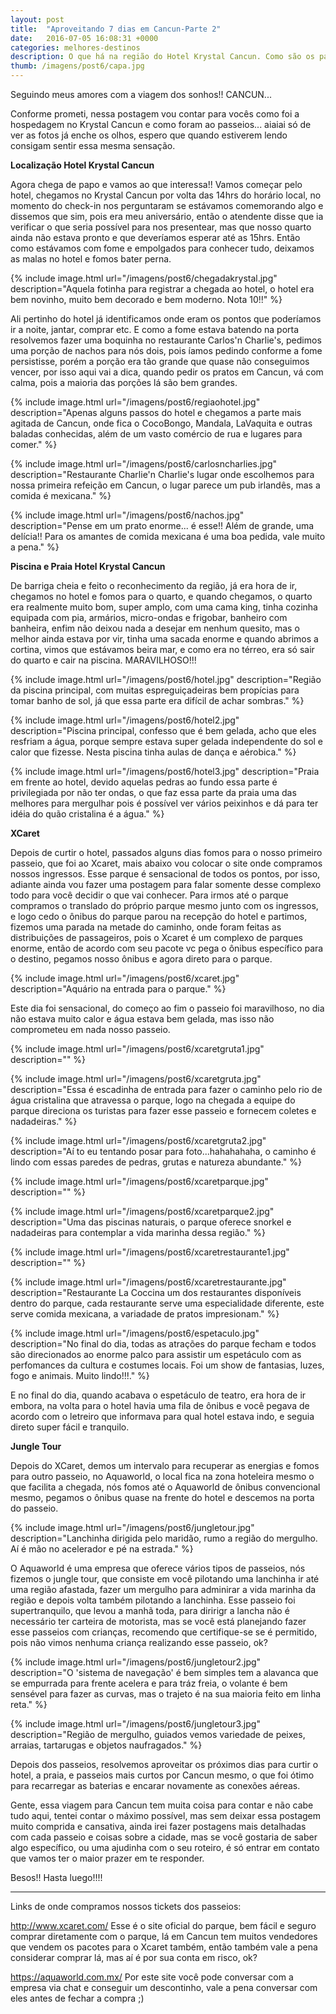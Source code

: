 ```yaml
---
layout: post
title:  "Aproveitando 7 dias em Cancun-Parte 2"
date:   2016-07-05 16:08:31 +0000
categories: melhores-destinos
description: O que há na região do Hotel Krystal Cancun. Como são os passeios no Xcaret e Jungle Tour.
thumb: /imagens/post6/capa.jpg
---
```


Seguindo meus amores com a viagem dos sonhos!! CANCUN...

Conforme prometi, nessa postagem vou contar para vocês como foi a hospedagem no Krystal Cancun e como foram ao passeios... aiaiai só de ver as fotos já enche os olhos, espero que quando estiverem lendo consigam sentir essa mesma sensação.

**Localização Hotel Krystal Cancun**

Agora chega de papo e vamos ao que interessa!! Vamos começar pelo hotel, chegamos no Krystal Cancun por volta das 14hrs do horário local, no momento do check-in nos perguntaram se estávamos comemorando algo e dissemos que sim, pois era meu aniversário, então o atendente disse que ia verificar o que seria possível para nos presentear, mas que nosso quarto ainda não estava pronto e que deveríamos esperar até as 15hrs. Então como estávamos com fome e empolgados para conhecer tudo, deixamos as malas no hotel e fomos bater perna.

{% include image.html url="/imagens/post6/chegadakrystal.jpg" description="Aquela fotinha para registrar a chegada ao hotel, o hotel era bem novinho, muito bem decorado e bem moderno. Nota 10!!" %}

Ali pertinho do hotel já identificamos onde eram os pontos que poderíamos ir a noite, jantar, comprar etc. E como a fome estava batendo na porta resolvemos fazer uma boquinha no restaurante Carlos'n Charlie's, pedimos uma porção de nachos para nós dois, pois íamos pedindo conforme a fome persistisse, porém a porção era tão grande que quase não conseguimos vencer, por isso aqui vai a dica, quando pedir os pratos em Cancun, vá com calma, pois a maioria das porções lá são bem grandes.

{% include image.html url="/imagens/post6/regiaohotel.jpg" description="Apenas alguns passos do hotel e chegamos a parte mais agitada de Cancun, onde fica o CocoBongo, Mandala, LaVaquita e outras baladas conhecidas, além de um vasto comércio de rua e lugares para comer." %}

{% include image.html url="/imagens/post6/carlosncharlies.jpg" description="Restaurante Charlie'n Charlie's lugar onde escolhemos para nossa primeira refeição em Cancun, o lugar parece um pub irlandês, mas a comida é mexicana." %}

{% include image.html url="/imagens/post6/nachos.jpg" description="Pense em um prato enorme... é esse!! Além de grande, uma delícia!! Para os amantes de comida mexicana é uma boa pedida, vale muito a pena." %}

**Piscina e Praia Hotel Krystal Cancun**

De barriga cheia e feito o reconhecimento da região, já era hora de ir, chegamos no hotel e fomos para o quarto, e quando chegamos, o quarto era realmente muito bom, super amplo, com uma cama king, tinha cozinha equipada com pia, armários, micro-ondas e frigobar, banheiro com banheira, enfim não deixou nada a desejar em nenhum quesito, mas o melhor ainda estava por vir, tinha uma sacada enorme e quando abrimos a cortina, vimos que estávamos beira mar, e como era no térreo, era só sair do quarto e cair na piscina. MARAVILHOSO!!!

{% include image.html url="/imagens/post6/hotel.jpg" description="Região da piscina principal, com muitas espreguiçadeiras bem propícias para tomar banho de sol, já que essa parte era difícil de achar sombras." %}

{% include image.html url="/imagens/post6/hotel2.jpg" description="Piscina principal, confesso que é bem gelada, acho que eles resfriam a água, porque sempre estava super gelada independente do sol e calor que fizesse. Nesta piscina tinha aulas de dança e aérobica." %}

{% include image.html url="/imagens/post6/hotel3.jpg" description="Praia em frente ao hotel, devido aquelas pedras ao fundo essa parte é privilegiada por não ter ondas, o que faz essa parte da praia uma das melhores para mergulhar pois é possível ver vários peixinhos e dá para ter idéia do quão cristalina é a água." %}


**XCaret**

Depois de curtir o hotel, passados alguns dias fomos para o nosso primeiro passeio, que foi ao Xcaret, mais abaixo vou colocar o site onde compramos nossos ingressos. Esse parque é sensacional de todos os pontos, por isso, adiante ainda vou fazer uma postagem para falar somente desse complexo todo para você decidir o que vai conhecer. Para irmos até o parque compramos o translado do próprio parque mesmo junto com os ingressos, e logo cedo o ônibus do parque parou na recepção do hotel e partimos, fizemos uma parada na metade do caminho, onde foram feitas as distribuições de passageiros, pois o Xcaret é um complexo de parques enorme, então de acordo com seu pacote vc pega o ônibus específico para o destino, pegamos nosso ônibus e agora direto para o parque.

{% include image.html url="/imagens/post6/xcaret.jpg" description="Aquário na entrada para o parque." %}

Este dia foi sensacional, do começo ao fim o passeio foi maravilhoso, no dia não estava muito calor e água estava bem gelada, mas isso não comprometeu em nada nosso passeio.

{% include image.html url="/imagens/post6/xcaretgruta1.jpg" description="" %}

{% include image.html url="/imagens/post6/xcaretgruta.jpg" description="Essa é escadinha de entrada para fazer o caminho pelo rio de água cristalina que atravessa o parque, logo na chegada a equipe do parque direciona os turistas para fazer esse passeio e fornecem coletes e nadadeiras." %}

{% include image.html url="/imagens/post6/xcaretgruta2.jpg" description="Aí to eu tentando posar para foto...hahahahaha, o caminho é lindo com essas paredes de pedras, grutas e natureza abundante." %}


{% include image.html url="/imagens/post6/xcaretparque.jpg" description="" %}

{% include image.html url="/imagens/post6/xcaretparque2.jpg" description="Uma das piscinas naturais, o parque oferece snorkel e nadadeiras para contemplar a vida marinha dessa região." %}

{% include image.html url="/imagens/post6/xcaretrestaurante1.jpg" description="" %}

{% include image.html url="/imagens/post6/xcaretrestaurante.jpg" description="Restaurante La Coccina um dos restaurantes disponíveis dentro do parque, cada restaurante serve uma especialidade diferente, este serve comida mexicana, a variadade de pratos impresionam." %}

{% include image.html url="/imagens/post6/espetaculo.jpg" description="No final do dia, todas as atrações do parque fecham e todos são direcionados ao enorme palco para assistir um espetáculo com as perfomances da cultura e costumes locais. Foi um show de fantasias, luzes, fogo e animais. Muito lindo!!!." %}

E no final do dia, quando acabava o espetáculo de teatro, era hora de ir embora, na volta para o hotel havia uma fila de ônibus e você pegava de acordo com o letreiro que informava para qual hotel estava indo, e seguia direto super fácil e tranquilo.

**Jungle Tour**

Depois do XCaret, demos um intervalo para recuperar as energias e fomos para outro passeio, no Aquaworld, o local fica na zona hoteleira mesmo o que facilita a chegada, nós fomos até o Aquaworld de ônibus convencional mesmo, pegamos o ônibus quase na frente do hotel e descemos na porta do passeio.

{% include image.html url="/imagens/post6/jungletour.jpg" description="Lanchinha dirigida pelo maridão, rumo a região do mergulho. Aí é mão no acelerador e pé na estrada." %}

O Aquaworld é uma empresa que oferece vários tipos de passeios, nós fizemos o jungle tour, que consiste em você pilotando uma lanchinha ir até uma região afastada, fazer um mergulho para adminirar a vida marinha da região e depois volta também pilotando a lanchinha. Esse passeio foi supertranquilo, que levou a manhã toda, para diririgr a lancha não é necessário ter carteira de motorista, mas se você está planejando fazer esse passeios com crianças, recomendo que certifique-se se é permitido, pois não vimos nenhuma criança realizando esse passeio, ok?

{% include image.html url="/imagens/post6/jungletour2.jpg" description="O 'sistema de navegação' é bem simples tem a alavanca que se empurrada para frente acelera e para tráz freia, o volante é bem sensével para fazer as curvas, mas o trajeto é na sua maioria feito em linha reta." %}

{% include image.html url="/imagens/post6/jungletour3.jpg" description="Região de mergulho, guiados vemos variedade de peixes, arraias, tartarugas e objetos naufragados." %}

Depois dos passeios, resolvemos aproveitar os próximos dias para curtir o hotel, a praia, e passeios mais curtos por Cancun mesmo, o que foi ótimo para recarregar as baterias e encarar novamente as conexões aéreas.

Gente, essa viagem para Cancun tem muita coisa para contar e não cabe tudo aqui, tentei contar o máximo possível, mas sem deixar essa postagem muito comprida e cansativa, ainda irei fazer postagens mais detalhadas com cada passeio e coisas sobre a cidade, mas se você gostaria de saber algo específico, ou uma ajudinha com o seu roteiro, é só entrar em contato que vamos ter o maior prazer em te responder. 

Besos!! Hasta luego!!!!

----------------------------------------------------------

Links de onde compramos nossos tickets dos passeios:

http://www.xcaret.com/
Esse é o site oficial do parque, bem fácil e seguro comprar diretamente com o parque, lá em Cancun tem muitos vendedores que vendem os pacotes para o Xcaret também, então também vale a pena considerar comprar lá, mas aí é por sua conta em risco, ok?

https://aquaworld.com.mx/
Por este site você pode conversar com a empresa via chat e conseguir um descontinho, vale a pena conversar com eles antes de fechar a compra ;) 
